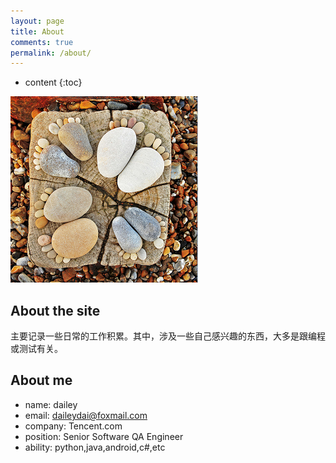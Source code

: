 ```yaml
---
layout: page
title: About
comments: true
permalink: /about/
---
```


* content
{:toc}

![pebblestone](/static/img/pebblestone.png)

## About the site
主要记录一些日常的工作积累。其中，涉及一些自己感兴趣的东西，大多是跟编程或测试有关。

## About me
* name: dailey
* email: daileydai@foxmail.com
* company: Tencent.com
* position: Senior Software QA Engineer
* ability: python,java,android,c#,etc




